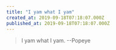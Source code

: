 ```yaml
---
title: "I yam what I yam"
created_at: 2019-09-18T07:18:07.000Z
published_at: 2019-09-18T07:18:07.000Z
---
```

> I yam what I yam. --Popeye

>
